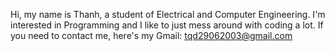 Hi, my name is Thanh, a student of Electrical and Computer Engineering. 
I'm interested in Programming and I like to just mess around with coding a lot.
If you need to contact me, here's my Gmail: tqd29062003@gmail.com

<!---
sirthanhsalot/sirthanhsalot is a ✨ special ✨ repository because its `README.md` (this file) appears on your GitHub profile.
You can click the Preview link to take a look at your changes.
--->
